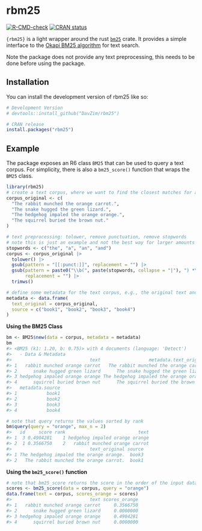 
<!-- README.md is generated from README.Rmd. Please edit that file -->

# rbm25

<!-- badges: start -->

[![R-CMD-check](https://github.com/DavZim/rbm25/actions/workflows/R-CMD-check.yaml/badge.svg)](https://github.com/DavZim/rbm25/actions/workflows/R-CMD-check.yaml)
[![CRAN
status](https://www.r-pkg.org/badges/version/rbm25)](https://CRAN.R-project.org/package=rbm25)
<!-- badges: end -->

`{rbm25}` is a light wrapper around the rust
[`bm25`](https://crates.io/crates/bm25) crate. It provides a simple
interface to the [Okapi BM25
algorithm](https://en.wikipedia.org/wiki/Okapi_BM25) for text search.

Note the package does not provide any text preprocessing, this needs to
be done before using the package.

## Installation

You can install the development version of rbm25 like so:

``` r
# Development Version
# devtools::install_github("DavZim/rbm25")

# CRAN release
install.packages("rbm25")
```

## Example

The package exposes an R6 class `BM25` that can be used to query a text
corpus. For simplicity, there is also a `bm25_score()` function that
wraps the `BM25` class.

``` r
library(rbm25)
# create a text corpus, where we want to find the closest matches for a query
corpus_original <- c(
  "The rabbit munched the orange carrot.",
  "The snake hugged the green lizard.",
  "The hedgehog impaled the orange orange.",
  "The squirrel buried the brown nut."
)

# text preprocessing: tolower, remove punctuation, remove stopwords
# note this is just an example and not the best way for larger amounts of text
stopwords <- c("the", "a", "an", "and")
corpus <- corpus_original |> 
  tolower() |> 
  gsub(pattern = "[[:punct:]]", replacement = "") |>
  gsub(pattern = paste0("\\b(", paste(stopwords, collapse = "|"), ") *\\b"),
       replacement = "") |> 
  trimws()

# define some metadata for the text corpus, e.g., the original text and the source
metadata <- data.frame(
  text_original = corpus_original,
  source = c("book1", "book2", "book3", "book4")
)
```

**Using the BM25 Class**

``` r
bm <- BM25$new(data = corpus, metadata = metadata)
bm
#> <BM25 (k1: 1.20, b: 0.75)> with 4 documents (language: 'Detect')
#>   - Data & Metadata 
#>                             text                  metadata.text_original
#> 1   rabbit munched orange carrot   The rabbit munched the orange carrot.
#> 2      snake hugged green lizard      The snake hugged the green lizard.
#> 3 hedgehog impaled orange orange The hedgehog impaled the orange orange.
#> 4      squirrel buried brown nut      The squirrel buried the brown nut.
#>   metadata.source
#> 1           book1
#> 2           book2
#> 3           book3
#> 4           book4

# note that query returns the values sorted by rank
bm$query(query = "orange", max_n = 2)
#>   id     score rank                           text
#> 1  3 0.4904281    1 hedgehog impaled orange orange
#> 2  1 0.3566750    2   rabbit munched orange carrot
#>                             text_original source
#> 1 The hedgehog impaled the orange orange.  book3
#> 2   The rabbit munched the orange carrot.  book1
```

**Using the `bm25_score()` function**

``` r
# note that bm25_score returns the score in the order of the input data
scores <- bm25_score(data = corpus, query = "orange")
data.frame(text = corpus, scores_orange = scores)
#>                             text scores_orange
#> 1   rabbit munched orange carrot     0.3566750
#> 2      snake hugged green lizard     0.0000000
#> 3 hedgehog impaled orange orange     0.4904281
#> 4      squirrel buried brown nut     0.0000000
```
